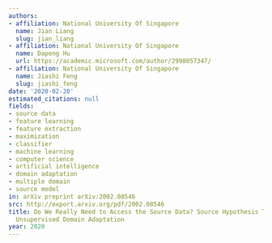 ```yaml
---
authors:
- affiliation: National University Of Singapore
  name: Jian Liang
  slug: jian_liang
- affiliation: National University Of Singapore
  name: Dapeng Hu
  url: https://academic.microsoft.com/author/2998057347/
- affiliation: National University Of Singapore
  name: Jiashi Feng
  slug: jiashi_feng
date: '2020-02-20'
estimated_citations: null
fields:
- source data
- feature learning
- feature extraction
- maximization
- classifier
- machine learning
- computer science
- artificial intelligence
- domain adaptation
- multiple domain
- source model
in: arXiv preprint arXiv:2002.08546
src: http://export.arxiv.org/pdf/2002.08546
title: Do We Really Need to Access the Source Data? Source Hypothesis Transfer for
  Unsupervised Domain Adaptation
year: 2020
---
```

